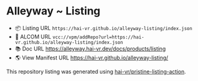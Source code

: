 # Alleyway ~ Listing

- 📦 Listing URL `https://hai-vr.github.io/alleyway-listing/index.json`
- 💬 ALCOM URL `vcc://vpm/addRepo?url=https://hai-vr.github.io/alleyway-listing/index.json`
- 📚 Doc URL https://alleyway.hai-vr.dev/docs/products/listing
- 🌎 View Manifest URL https://hai-vr.github.io/alleyway-listing/

This repository listing was generated using [hai-vr/pristine-listing-action](https://github.com/hai-vr/pristine-listing-action/).
